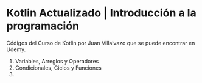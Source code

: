 <h1>Kotlin Actualizado | Introducción a la programación</h1>
<p>Códigos del Curso de Kotlin por Juan Villalvazo que se puede encontrar en Udemy.</p>
<ol>
  <li>Variables, Arreglos y Operadores</li>
  <li>Condicionales, Ciclos y Funciones</li>
  <li></li>
</ol>
